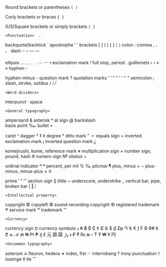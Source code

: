 Round brackets or parentheses `( )` 

Curly brackets or braces `{ }` 

(US)Square brackets or simply brackets `[ ]` 

    <Punctuation>  .

backquote/backtick  ` 
apostrophe	’  '
brackets	[ ]  ( )  { }  ⟨ ⟩
colon	:
comma	,  ،  、
dash	‒  –  —  ―

ellipsis	…  ...  . . .  ⋯  ᠁  ฯ
exclamation mark	 !
full stop, period	.
guillemets	‹ ›  « »
hyphen	‐

hyphen-minus	-
question mark	 ?
quotation marks	‘ ’  “ ”  ' '  " "
semicolon	;
slash, stroke, solidus	/  ⧸  ⁄

    <Word dividers>
interpunct	·
space	       

    <General typography>

ampersand	&
asterisk	*
at sign	@
backslash	\
basis point	‱
bullet	•

caret	^
dagger	† ‡ ⹋
degree	°
ditto mark	” 〃
equals sign	=
inverted exclamation mark	¡
inverted question mark	¿

komejirushi, kome, reference mark	※
multiplication sign	×
number sign, pound, hash	#
numero sign	№
obelus	÷

ordinal indicator	º ª
percent, per mil	 % ‰
pilcrow	¶
plus, minus	+ −
plus-minus, minus-plus	± ∓

prime	′  ″  ‴
section sign	§
tilde	~
underscore, understrike	_
vertical bar, pipe, broken bar	|  ‖  ¦

    <Intellectual property>
copyright	©
copyleft	🄯
sound-recording copyright	℗
registered trademark	®
service mark	℠
trademark	™

    <Currency>
currency sign	¤
currency symbols
؋ ​₳ ​฿ ​₿ ​₵ ​¢ ​₡ ​₢ ​$ ​₫ ​₯ ​֏ ​₠ ​€ ​ƒ ​₣ ​₲ ​₴ ​₭ ​₺ ​₾ ​₼ ​ℳ ​₥ ​₦ ​₧ ​₱ ​₰ ​£ ​元 圆 圓 ​﷼ ​៛ ​₽ ​₹ ₨ ​₪ ​৳ ​₸ ​₮ ​₩ ​¥ ​円

    <Uncommon typography>

asterism	⁂
fleuron, hedera	❧
index, fist	☞
interrobang	‽
irony punctuation	⸮
lozenge	◊
tie	⁀
